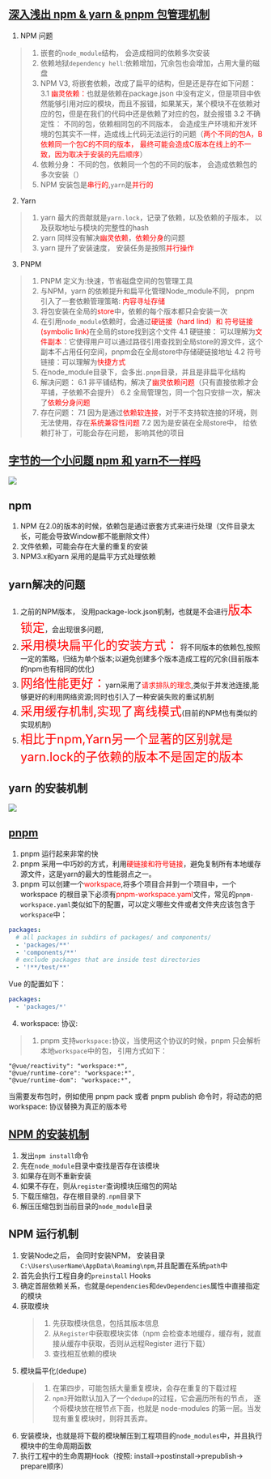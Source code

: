 ## [深入浅出 npm & yarn & pnpm 包管理机制](https://mp.weixin.qq.com/s/X6eehnbs055Gmiw56Zs_DA)
1. NPM 问题
> 1. 嵌套的`node_module`结构， 会造成相同的依赖多次安装
> 2. 依赖地狱`dependency hell`:依赖增加，冗余包也会增加，占用大量的磁盘
> 3. NPM V3, 将嵌套依赖，改成了扁平的结构，但是还是存在如下问题：
> 3.1 <font color=red>幽灵依赖：</font>也就是依赖在package.json 中没有定义，但是项目中依然能够引用对应的模块，而且不报错，如果某天，某个模块不在依赖对应的包，但是在我们的代码中还是依赖了对应的包，就会报错
> 3.2 不确定性： 不同的包，依赖相同包的不同版本， 会造成生产环境和开发环境的包其实不一样，造成线上代码无法运行的问题（<font color=red>两个不同的包A，B依赖同一个包C的不同的版本， 最终可能会造成C版本在线上的不一致，因为取决于安装的先后顺序</font>）
> 4. 依赖分身： 不同的包，依赖同一个包的不同的版本， 会造成依赖包的多次安装（<font color=red></font>）
> 5. NPM 安装包是<font color=red>串行的</font>,`yarn`是<font color=red>并行的</font>
2. Yarn
> 1. yarn 最大的贡献就是`yarn.lock`，记录了依赖，以及依赖的子版本， 以及获取地址与模块的完整性的hash
> 2. yarn 同样没有解决<font color=red>幽灵依赖</font>，<font color=red>依赖分身</font>的问题
> 3. yarn 提升了安装速度， 安装任务是按照<font color=red>并行操作</font>
3. PNPM
> 1. PNPM 定义为:快速，节省磁盘空间的包管理工具
> 2. 与NPM，yarn 的依赖提升和扁平化管理Node_module不同， pnpm 引入了一套依赖管理策略: <font color=red>内容寻址存储</font>
> 3. 将包安装在全局的<font color=red>store</font>中，依赖的每个版本都只会安装一次
> 4. 在引用`node_module`依赖时，会通过<font color=red>硬链接（hard lind）和 符号链接(symbolic link)</font>在全局的store找到这个文件
> 4.1 硬链接： 可以理解为<font color=red>文件副本</font>：它使得用户可以通过路径引用查找到全局store的源文件，这个副本不占用任何空间，pnpm会在全局store中存储硬链接地址
> 4.2 符号链接：可以理解为<font color=red>快捷方式</font>
> 5. 在node_module目录下，会多出`.pnpm`目录，并且是非扁平化结构
> 6. 解决问题：
> 6.1 非平铺结构，解决了<font color=red>幽灵依赖问题</font>（只有直接依赖才会平铺，子依赖不会提升）
> 6.2 全局管理包，同一个包只安排一次，解决了<font color=red>依赖分身问题</font>
> 7. 存在问题：
> 7.1 因为是通过<font color=red>依赖软连接</font>，对于不支持软连接的环境，则无法使用，存在<font color=red>系统兼容性问题</font>
> 7.2 因为是安装在全局store中， 给依赖打补丁，可能会存在问题， 影响其他的项目
## [字节的一个小问题 npm 和 yarn不一样吗](https://juejin.cn/post/7060844948316225572?share_token=c36973a3-1d1f-4f69-be6d-6adc8b4fad92)
![](https://p6-juejin.byteimg.com/tos-cn-i-k3u1fbpfcp/4fbc0e4e27c14500a2a9e4fcf4757fae~tplv-k3u1fbpfcp-zoom-in-crop-mark:1630:0:0:0.awebp?)
## npm
1. NPM 在2.0的版本的时候，依赖包是通过嵌套方式来进行处理（文件目录太长，可能会导致Window都不能删除文件）
2. 文件依赖，可能会存在大量的重复的安装
3. NPM3.x和yarn 采用的是扁平方式处理依赖
## yarn解决的问题
1. 之前的NPM版本， 没用package-lock.json机制，也就是不会进行<font size=5 color="red">版本锁定</font>，会出现很多问题,
2. <font size=5 color="red">采用模块扁平化的安装方式：</font> 将不同版本的依赖包,按照一定的策略，归结为单个版本;以避免创建多个版本造成工程的冗余(目前版本的npm也有相同的优化)
3.  <font size=5 color="red">网络性能更好：</font>yarn采用了<font color="red">请求排队的理念</font>,类似于并发池连接,能够更好的利用网络资源;同时也引入了一种安装失败的重试机制
4.  <font size=5 color="red">采用缓存机制,实现了离线模式</font>(目前的NPM也有类似的实现机制)
5.  <font size=5 color="red">相比于npm,Yarn另一个显著的区别就是yarn.lock的子依赖的版本不是固定的版本</font>

## yarn 的安装机制
![](https://p1-juejin.byteimg.com/tos-cn-i-k3u1fbpfcp/4a25fa69736e4f0aacee1372476ece5c~tplv-k3u1fbpfcp-zoom-in-crop-mark:1630:0:0:0.awebp?)

## [pnpm](https://juejin.cn/post/7098637533646422024?share_token=757bb462-b400-45bd-8342-e6235f96c782)
1. pnpm 运行起来非常的快
2. pnpm 采用一中巧妙的方式，利用<font color="red">硬链接和符号链接</font>，避免复制所有本地缓存源文件，这是yarn的最大的性能弱点之一。
3. pnpm 可以创建一个<font color=red>workspace</font>,将多个项目合并到一个项目中，一个workspace 的根目录下必须有<font color=red>pnpm-workspace.yaml</font>文件，常见的`pnpm-workspace.yaml`类似如下的配置，可以定义哪些文件或者文件夹应该包含于`workspace`中：
```yaml
packages:
  # all packages in subdirs of packages/ and components/
  - 'packages/**'
  - 'components/**'
  # exclude packages that are inside test directories
  - '!**/test/**'

```
Vue 的配置如下：
```yaml
packages:
  - 'packages/*'
```
4. workspace: 协议:
> 1. pnpm 支持`workspace:`协议，当使用这个协议的时候，pnpm 只会解析本地`workspace`中的包，
引用方式如下：
```
"@vue/reactivity": "workspace:*",
"@vue/runtime-core": "workspace:*",
"@vue/runtime-dom": "workspace:*",
```
<font >
当需要发布包时，例如使用 pnpm pack 或者 pnpm publish 命令时，将动态的把 workspace: 协议替换为真正的版本号

## [NPM 的安装机制](https://github.com/Advanced-Frontend/Daily-Interview-Question/issues/22)
1. 发出`npm install`命令
2. 先在`node_module`目录中查找是否存在该模块
3. 如果存在则不重新安装
4. 如果不存在，则从`register`查询模块压缩包的网站
5. 下载压缩包，存在根目录的`.npm`目录下
6. 解压压缩包到当前目录的`node_module`目录
## NPM 运行机制
1. 安装Node之后， 会同时安装NPM， 安装目录`C:\Users\userName\AppData\Roaming\npm`,并且配置在系统`path`中
2. 首先会执行工程自身的`preinstall` Hooks
3. 确定首层依赖关系，也就是`dependencies`和`devDependencies`属性中直接指定的模块
4. 获取模块
   > 1. 先获取模块信息，包括其版本信息
   > 2. 从`Register`中获取模块实体（npm 会检查本地缓存，缓存有，就直接从缓存中获取，否则从远程Register 进行下载）
   > 3. 查找相互依赖的模块
5. 模块扁平化(dedupe)
   > 1. 在第四步，可能包括大量重复模块，会存在重复的下载过程
   > 2. `npm3`开始默认加入了一个`dedupe`的过程，它会遍历所有的节点， 逐个将模块放在根节点下面，也就是 node-modules 的第一层。当发现有重复模块时，则将其丢弃。
6. 安装模块，也就是将下载的模块解压到工程项目的`node_modules`中，并且执行模块中的生命周期函数
7. 执行工程中的生命周期Hook（按照: install->postinstall->prepublish-> prepare顺序）

